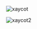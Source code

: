 ![xaycot](https://github.com/VanHoang110802/Competitive_Programming/assets/108053955/954d0f3a-fe97-4c07-8638-d3ca25e92e8a)

![xaycot2](https://github.com/VanHoang110802/Competitive_Programming/assets/108053955/a552824d-4733-44dd-84e9-804b049e4a4f)
